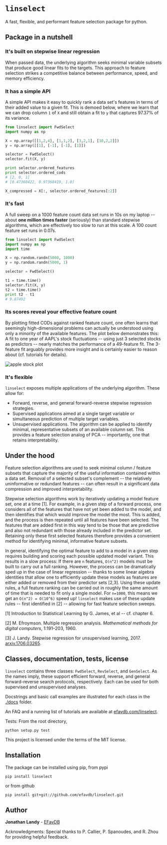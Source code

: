# `linselect`

A fast, flexible, and performant feature selection package for python.


## Package in a nutshell
### It's built on stepwise linear regression
When passed data, the underlying algorithm seeks minimal variable subsets that
produce good linear fits to the targets.  This approach to feature selection
strikes a competitive balance between performance, speed, and memory
efficiency.

### It has a simple API
A simple API makes it easy to quickly rank a data set's features in terms of
their added value to a given fit.  This is demoed below, where we learn that we
can drop column `1` of `X` and still obtain a fit to `y` that captures 97.37%
of its variance.


```python
from linselect import FwdSelect
import numpy as np

X = np.array([[1,2,4], [1,1,2], [3,2,1], [10,2,2]])
y = np.array([[1], [-1], [-1], [1]])

selector = FwdSelect()
selector.fit(X, y)

print selector.ordered_features
print selector.ordered_cods
# [2, 0, 1]
# [0.47368422, 0.97368419, 1.0]

X_compressed = X[:, selector.ordered_features[:2]]
```

### It's fast
A full sweep on a 1000 feature count data set runs in 10s on my laptop -- about
**one million times faster** (seriously) than standard stepwise algorithms,
which are effectively too slow to run at this scale.  A 100 count feature set
runs in 0.07s.

```python
from linselect import FwdSelect
import numpy as np
import time

X = np.random.randn(5000, 1000)
y = np.random.randn(5000, 1)

selector = FwdSelect()

t1 = time.time()
selector.fit(X, y)
t2 = time.time()
print t2 - t1
# 9.87492
```

### Its scores reveal your effective feature count
By plotting fitted CODs against ranked feature count, one often learns that
seemingly high-dimensional problems can actually be understood using only a
minority of the available features.  The plot below demonstrates this: A fit to one year of AAPL's stock fluctuations -- using just 3
selected stocks as predictors -- nearly matches the performance of a 49-feature fit.
The 3-feature fit arguably provides more insight and is certainly easier to
reason about (cf. tutorials for details).



![apple stock plot](./docs/apple.png)


### It's flexible
`linselect` exposes multiple applications of the underlying algorithm.  These
allow for:
* Forward, reverse, and general forward-reverse stepwise regression strategies.
* Supervised applications aimed at a single target variable or simultaneous
  prediction of multiple target variables.
* Unsupervised applications.  The algorithm can be applied to identify minimal,
  representative subsets of an available column set.  This provides a feature
  selection analog of PCA -- importantly, one that retains interpretability.



## Under the hood
Feature selection algorithms are used to seek minimal column / feature subsets
that capture the majority of the useful information contained within a data
set. Removal of a selected subset's complement -- the relatively uninformative
or redundant features -- can often result in a significant data compression and
improved interpretability.

Stepwise selection algorithms work by iteratively updating a model feature set,
one at a time [1].  For example, in a given step of a forward process, one
considers all of the features that have not yet been added to the model, and
then identifies that which would improve the model the most.  This is added,
and the process is then repeated until all features have been selected.  The
features that are added first in this way tend to be those that are predictive
and also not redundant with those already included in the predictor set.
Retaining only these first selected features therefore provides a convenient
method for identifying minimal, informative feature subsets.

In general, identifying the optimal feature to add to a model in a given step
requires building and scoring each possible updated model variant.  This
results in a slow process: If there are `n` features, `O(n^2)` models must be
built to carry out a full ranking.  However, the process can be dramatically
sped up in the case of linear regression -- thanks to
some linear algebra identities that allow one to efficiently update these
models as features are either added or removed from their predictor sets [2,3].
Using these update rules, a full feature ranking can be carried out in roughly
the same amount of time that is needed to fit only a single model.  For
`n=1000`, this means we get an `O(n^2) = O(10^6)` speed up!  `linselect` makes
use of these update rules -- first identified in [2] --  allowing for fast
feature selection sweeps.

[1] Introduction to Statistical Learning by G. James, et al -- cf. chapter 6.

[2] M. Efroymson. Multiple regression analysis. *Mathematical methods for
digital computers*, 1:191–203, 1960.

[3] J. Landy. Stepwise regression for unsupervised learning, 2017.
[arxiv.1706.03265](https://arxiv.org/abs/1706.03265).


## Classes, documentation, tests, license
`linselect` contains three classes: `FwdSelect`, `RevSelect`, and `GenSelect`.
As the names imply, these support efficient forward, reverse, and general
forward-reverse search protocols, respectively.  Each can be used for both
supervised and unsupervised analyses.

Docstrings and basic call examples are illustrated for each class in the
[./docs](docs/) folder.

An FAQ and a running list of tutorials are available at
[efavdb.com/linselect](http://www.efavdb.com/linselect).

Tests: From the root directory,

```
python setup.py test
```

This project is licensed under the terms of the MIT license.

## Installation
The package can be installed using pip, from pypi

```
pip install linselect
```

or from github

```
pip install git+git://github.com/efavdb/linselect.git
```


## Author

**Jonathan Landy** - [EFavDB](http://www.efavdb.com)

Acknowledgments: Special thanks to P. Callier, P. Spanoudes, and R. Zhou for
providing helpful feedback.
